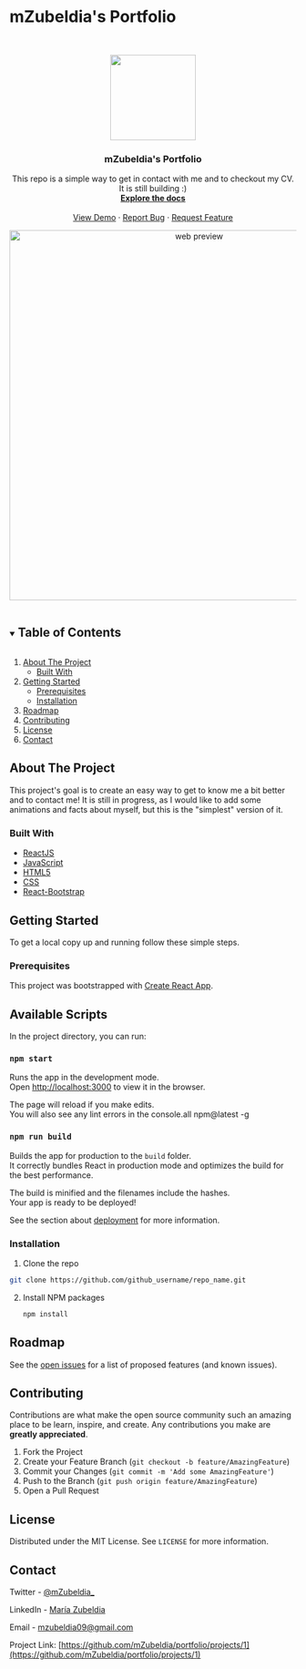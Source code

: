 # mZubeldia's Portfolio

<!-- PROJECT LOGO -->
<br />
<p align="center"> 
  <img src="https://user-images.githubusercontent.com/74368515/149198771-10aa2258-3892-4df9-bc9c-34ff72a815a0.jpg" width="150px">

  <a href="https://github.com/mZubeldia/portfolio">
  </a>

  <h3 align="center">mZubeldia's Portfolio</h3>

  <p align="center">
    This repo is a simple way to get in contact with me and to checkout my CV.
  It is still building :)
    <br />
    <a href="https://github.com/mZubeldia/portfolio"><strong>Explore the docs</strong></a>
    <br />
    <br />
    <a href="https://mzubeldia.github.io/portfolio//">View Demo</a>
    ·
    <a href="https://github.com/mZubeldia/portfolio/issues">Report Bug</a>
    ·
    <a href="https://github.com/mZubeldia/portfolio/issues">Request Feature</a>
  </p>
</p>

<p align="center"> 
  <img src="https://user-images.githubusercontent.com/74368515/149199391-840df8b3-130d-4781-9446-c06944e1d916.png" width="650px" alt="web preview">
 </p>

<!-- TABLE OF CONTENTS -->
<details open="open">
  <summary><h2 style="display: inline-block">Table of Contents</h2></summary>
  <ol>
    <li>
      <a href="#about-the-project">About The Project</a>
      <ul>
        <li><a href="#built-with">Built With</a></li>
      </ul>
    </li>
    <li>
      <a href="#getting-started">Getting Started</a>
      <ul>
        <li><a href="#prerequisites">Prerequisites</a></li>
        <li><a href="#installation">Installation</a></li>
      </ul>
    </li>
   <!-- <li><a href="#usage">Usage</a></li> -->
    <li><a href="#roadmap">Roadmap</a></li>
    <li><a href="#contributing">Contributing</a></li>
    <li><a href="#license">License</a></li>
    <li><a href="#contact">Contact</a></li>
   <!-- <li><a href="#acknowledgements">Acknowledgements</a></li> -->
  </ol>
</details>

<!-- ABOUT THE PROJECT -->

## About The Project

This project's goal is to create an easy way to get to know me a bit better and to contact me!
It is still in progress, as I would like to add some animations and facts about myself, but this is the "simplest" version of it.


### Built With

- [ReactJS](https://reactjs.org/)
- [JavaScript](https://developer.mozilla.org/es/docs/Web/JavaScript)
- [HTML5](https://developer.mozilla.org/en-US/docs/Glossary/HTML5)
- [CSS](https://developer.mozilla.org/en-US/docs/Web/CSS)
- [React-Bootstrap](https://react-bootstrap.github.io/)


<!-- GETTING STARTED -->

## Getting Started

To get a local copy up and running follow these simple steps.

### Prerequisites

This project was bootstrapped with [Create React App](https://github.com/facebook/create-react-app).

## Available Scripts

In the project directory, you can run:

### `npm start`

Runs the app in the development mode.\
Open [http://localhost:3000](http://localhost:3000) to view it in the browser.

The page will reload if you make edits.\
You will also see any lint errors in the console.all npm@latest -g

### `npm run build`

Builds the app for production to the `build` folder.\
It correctly bundles React in production mode and optimizes the build for the best performance.

The build is minified and the filenames include the hashes.\
Your app is ready to be deployed!

See the section about [deployment](https://facebook.github.io/create-react-app/docs/deployment) for more information.


### Installation

1. Clone the repo
 ```sh
 git clone https://github.com/github_username/repo_name.git
````

2. Install NPM packages
   ```sh
   npm install
   ```

<!-- ROADMAP -->

## Roadmap

See the [open issues](https://github.com/mZubeldia/portfolio/issues) for a list of proposed features (and known issues).

<!-- CONTRIBUTING -->

## Contributing

Contributions are what make the open source community such an amazing place to be learn, inspire, and create. Any contributions you make are **greatly appreciated**.

1. Fork the Project
2. Create your Feature Branch (`git checkout -b feature/AmazingFeature`)
3. Commit your Changes (`git commit -m 'Add some AmazingFeature'`)
4. Push to the Branch (`git push origin feature/AmazingFeature`)
5. Open a Pull Request

<!-- LICENSE -->

## License

Distributed under the MIT License. See `LICENSE` for more information.

<!-- CONTACT -->

## Contact

Twitter - [@mZubeldia_](https://twitter.com/mZubeldia_) 

LinkedIn - [María Zubeldia](https://www.linkedin.com/in/mzubeldia/?locale=en_US)

Email - mzubeldia09@gmail.com

Project Link: [https://github.com/mZubeldia/portfolio/projects/1](https://github.com/mZubeldia/portfolio/projects/1)
